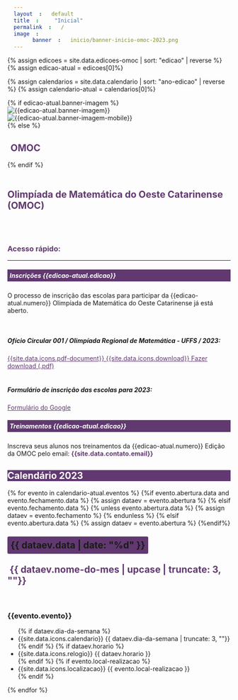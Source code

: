 ```yaml
---
layout: default
title: "Inicial"
permalink: /
image:
    banner: inicio/banner-inicio-omoc-2023.png
---
```

{% assign edicoes = site.data.edicoes-omoc | sort: "edicao" | reverse %}
{% assign edicao-atual = edicoes[0]%}

{% assign calendarios = site.data.calendario | sort: "ano-edicao" | reverse %}
{% assign calendario-atual = calendarios[0]%}

<style>
/* Override the padding in container-fluid */
.container-fluid {
  padding: 0;
}

/* Override the margin in img-fluid */
.img-fluid {
  margin: 0;
}

span {padding: 7px; border-radius: 3px;}
.link2 {color:#613970;}
.link2:hover {color: #c6a9ff; text-decoration: none;}
</style>
<section>
<div class="container-fluid" >
  {% if edicao-atual.banner-imagem %}
  <div class="d-none d-md-block">
    <img class="img-fluid" src="{{site.url}}/images/edicoes/{{edicao-atual.edicao}}/{{edicao-atual.banner-imagem}}" alt="{{edicao-atual.banner-imagem}}">
  </div>
  <div class="d-md-none">
    <img class="img-fluid" src="{{site.url}}/images/edicoes/{{edicao-atual.edicao}}/{{edicao-atual.banner-imagem-mobile}}" alt="{{edicao-atual.banner-imagem-mobile}}">
  </div>
  {% else %}
  <h2 class="display-4" ><span class="badge bg-light" style="color: #613970;" >OMOC</span></h2>
  {% endif %}
</div>
<div class="container-xxl" data-bs-smooth-scroll="true" >
  <br>
  <div class="row g-3 " >
    <h1 style="color: #613970;" class="text-center text-uppercase" ><strong>Olimpíada de Matemática do Oeste Catarinense (OMOC)</strong></h1>
    <br><br>
    <div class="col-lg-8" >
    <!-- inicio do acesso rapido -->
      <h3 style="color: #613970;" class="text-left font-weight-bold" >Acesso rápido:</h3>
      <hr>
      <div class="card">
        <h5 class="card-title" style="background-color: #613970; color:white;padding: 5px;">Inscrições {{edicao-atual.edicao}}</h5>
        <div class="card-body">
          <div class="container">
            <div class="row">
              <div class="col-sm-12 col-12">
                <p>O processo de inscrição das escolas para participar da {{edicao-atual.numero}} Olimpíada de Matemática do Oeste Catarinense já está aberto.</p>
                <br>
                <h5>Ofício Circular 001 / Olimpíada Regional de Matemática - UFFS / 2023:</h5>
                <a class="link2" href="{{site.url}}/documents/inscricoes/{{edicao-atual.edicao}}/{{edicao-atual.oficio-circular-inscricoes}}" target="_blank">
                {{site.data.icons.pdf-document}}
                {{site.data.icons.download}} Fazer download (.pdf)</a>
                <br><br>
                <h5>Formulário de inscrição das escolas para 2023:</h5>
                <a class="link2" href="{{edicao-atual.formulario-inscricoes}}" target="_blank">Formulário do Google</a>
              </div>
            </div>
          </div>
        </div>
      </div>
      <div class="card mt-2">
        <h5 class="card-title" style="background-color: #613970; color:white;padding: 5px;">Treinamentos {{edicao-atual.edicao}}</h5>
        <div class="card-body">
          <div class="container">
            <div class="row">
              <div class="col-sm-10 col-10">
                <p>Inscreva seus alunos nos treinamentos da {{edicao-atual.numero}} Edição da OMOC pelo email: <strong style="color:#613970;">{{site.data.contato.email}}</strong></p>
              </div>
            </div>
          </div>     
        </div>
      </div>
    </div>
    <div class="col border border-black text-center" >
      <div class="row border-bottom pt-3 pb-3" style="color: #fff; background-color: #613970;">
        <h1><strong>Calendário 2023</strong></h1>
      </div>
      <!--card -->
      {% for evento in calendario-atual.eventos %}
        {%if evento.abertura.data and evento.fechamento.data %}
          {% assign dataev = evento.abertura %}
        {% elsif evento.fechamento.data %}
          {% unless evento.abertura.data %}
            {% assign dataev = evento.fechamento %}
          {% endunless %}
        {% elsif evento.abertura.data %}
            {% assign dataev = evento.abertura %}
        {%endif%}
      <div class="row border-bottom">
        <div class="col-2 text-center" >
          <h1 class="display-4"><span class="badge" style="background-color: #613970;">{{ dataev.data | date: "%d" }}</span></h1>
          <h2 style="color: #613970;">&nbsp;{{ dataev.nome-do-mes | upcase | truncate: 3, ""}}</h2>
        </div>
        <div class="col-10 justify-content-center align-items-center">
          <br>
          <h3 class="text-uppercase"><strong>{{evento.evento}}</strong></h3>
          <ul class="list-inline">
            {% if dataev.dia-da-semana %}
            <li class="list-inline-item">{{site.data.icons.calendario}}
                {{ dataev.dia-da-semana | truncate: 3, ""}}
            </li>
            {% endif %}
            {% if dataev.horario %}
            <li class="list-inline-item">{{site.data.icons.relogio}}
                {{ dataev.horario }}                 
            </li>
            {% endif %}
            {% if evento.local-realizacao %}
            <li class="list-inline-item">{{site.data.icons.localizacao}}
                {{ evento.local-realizacao }}
            </li>
            {% endif %}
          </ul>
        </div>
      </div>
      {% endfor %}
      <!-- gen card -->
    </div>
  </div>
</div>
</section>
